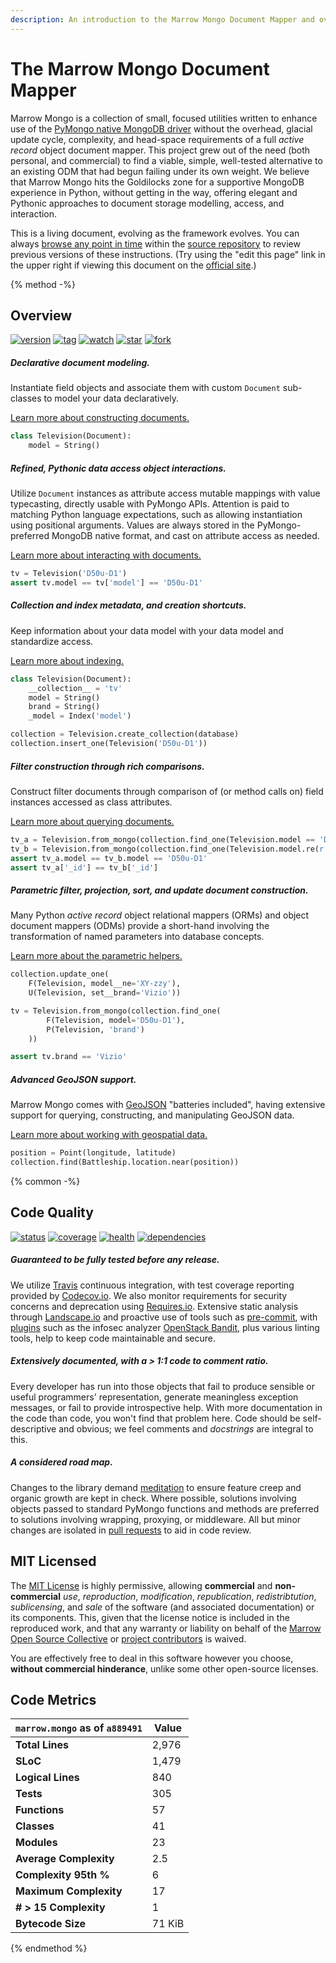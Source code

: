 ```yaml
---
description: An introduction to the Marrow Mongo Document Mapper and overview of features.
---
```

# The Marrow Mongo Document Mapper

Marrow Mongo is a collection of small, focused utilities written to enhance use of the [PyMongo native MongoDB driver](http://api.mongodb.com/python/current/) without the overhead, glacial update cycle, complexity, and head-space requirements of a full *active record* object document mapper. This project grew out of the need (both personal, and commercial) to find a viable, simple, well-tested alternative to an existing ODM that had begun failing under its own weight. We believe that Marrow Mongo hits the Goldilocks zone for a supportive MongoDB experience in Python, without getting in the way, offering elegant and Pythonic approaches to document storage modelling, access, and interaction.

This is a living document, evolving as the framework evolves.  You can always [browse any point in time](https://github.com/marrow/mongo/commits/book) within the [source repository](https://github.com/marrow/mongo/tree/book) to review previous versions of these instructions. (Try using the "edit this page" link in the upper right if viewing this document on the [official site](https://mongo.webcore.io/).)


{% method -%}
## Overview

[![version](https://img.shields.io/pypi/v/marrow.mongo.svg?style=flat "Latest version.")](https://pypi.python.org/pypi/marrow.mongo) 
[![tag](https://img.shields.io/github/tag/marrow/mongo.svg "Latest tag.")](https://github.com/marrow/mongo/releases/latest) 
[![watch](https://img.shields.io/github/watchers/marrow/mongo.svg?style=social&label=Watch "Subscribe to project activity on Github.")](https://github.com/marrow/mongo/subscription)
[![star](https://img.shields.io/github/stars/marrow/mongo.svg?style=social&label=Star "Star this project on Github.")](https://github.com/marrow/mongo/subscription)
[![fork](https://img.shields.io/github/forks/marrow/mongo.svg?style=social&label=Fork "Fork this project on Github.")](https://github.com/marrow/mongo/fork)

##### Declarative document modeling.

Instantiate field objects and associate them with custom `Document` sub-classes to model your data declaratively.

[Learn more about constructing documents.](guide/documents.md)

```python
class Television(Document):
	model = String()
```

##### Refined, Pythonic _data access object_ interactions.

Utilize `Document` instances as attribute access mutable mappings with value typecasting, directly usable with PyMongo APIs. Attention is paid to matching Python language expectations, such as allowing instantiation using positional arguments. Values are always stored in the PyMongo-preferred MongoDB native format, and cast on attribute access as needed.

[Learn more about interacting with documents.](guide/instances.md)

```python
tv = Television('D50u-D1')
assert tv.model == tv['model'] == 'D50u-D1'
```

##### Collection and index metadata, and creation shortcuts.

Keep information about your data model with your data model and standardize access.

[Learn more about indexing.](guide/indexes.md)

```python
class Television(Document):
	__collection__ = 'tv'
	model = String()
	brand = String()
	_model = Index('model')

collection = Television.create_collection(database)
collection.insert_one(Television('D50u-D1'))
```

##### Filter construction through rich comparisons.

Construct filter documents through comparison of (or method calls on) field instances accessed as class attributes.

[Learn more about querying documents.](guide/querying.md)

```python
tv_a = Television.from_mongo(collection.find_one(Television.model == 'D50u-D1'))
tv_b = Television.from_mongo(collection.find_one(Television.model.re(r'^D50\w')))
assert tv_a.model == tv_b.model == 'D50u-D1'
assert tv_a['_id'] == tv_b['_id']
```

##### Parametric filter, projection, sort, and update document construction.

Many Python _active record_ object relational mappers (ORMs) and object document mappers (ODMs) provide a short-hand involving the transformation of named parameters into database concepts.

[Learn more about the parametric helpers.](guide/parametric.md)

```python
collection.update_one(
	F(Television, model__ne='XY-zzy'),
	U(Television, set__brand='Vizio'))

tv = Television.from_mongo(collection.find_one(
		F(Television, model='D50u-D1'),
		P(Television, 'brand')
	))

assert tv.brand == 'Vizio'
```

##### Advanced GeoJSON support.

Marrow Mongo comes with [GeoJSON](http://geojson.org) "batteries included", having extensive support for querying, constructing, and manipulating GeoJSON data.

[Learn more about working with geospatial data.](guide/geospatial.md)

```python
position = Point(longitude, latitude)
collection.find(Battleship.location.near(position))
```

{% common -%}
## Code Quality

[![status](https://img.shields.io/travis/marrow/mongo/master.svg?style=flat "Release build status.")](https://travis-ci.org/marrow/mongo/branches) 
[![coverage](https://img.shields.io/codecov/c/github/marrow/mongo/master.svg?style=flat "Release test coverage.")](https://codecov.io/github/marrow/mongo?branch=master) 
[![health](https://landscape.io/github/marrow/mongo/master/landscape.svg?style=flat "Release code health.")](https://landscape.io/github/marrow/mongo/master) 
[![dependencies](https://img.shields.io/requires/github/marrow/mongo.svg "Status of release dependencies.")](https://requires.io/github/marrow/mongo/requirements/?branch=master)

##### Guaranteed to be fully tested before any release.

We utilize [Travis](https://travis-ci.org/marrow/mongo/) continuous integration, with test coverage reporting provided by [Codecov.io](https://codecov.io/gh/marrow/mongo/). We also monitor requirements for security concerns and deprecation using [Requires.io](https://requires.io/github/marrow/mongo/requirements/?branch=master). Extensive static analysis through [Landscape.io](https://landscape.io/marrow/mongo/) and proactive use of tools such as [pre-commit](http://pre-commit.com), with [plugins](https://github.com/marrow/mongo/blob/develop/.pre-commit-config.yaml) such as the infosec analyzer [OpenStack Bandit](https://wiki.openstack.org/wiki/Security/Projects/Bandit), plus various linting tools, help to keep code maintainable and secure.

##### Extensively documented, with a > 1:1 code to comment ratio.

Every developer has run into those objects that fail to produce sensible or useful programmers' representation, generate meaningless exception messages, or fail to provide introspective help. With more documentation in the code than code, you won't find that problem here. Code should be self-descriptive and obvious; we feel comments and _docstrings_ are integral to this.

##### A considered road map.

Changes to the library demand [meditation](https://github.com/marrow/mongo/projects) to ensure feature creep and organic growth are kept in check. Where possible, solutions involving objects passed to standard PyMongo functions and methods are preferred to solutions involving wrapping, proxying, or middleware. All but minor changes are isolated in [pull requests](https://github.com/marrow/mongo/pulls) to aid in code review.

## MIT Licensed

The [MIT License](license.md) is highly permissive, allowing **commercial** and **non-commercial** _use_, _reproduction_, _modification_, _republication_, _redistribtution_, _sublicensing_, and _sale_ of the software (and associated documentation) or its components. This, given that the license notice is included in the reproduced work, and that any warranty or liability on behalf of the [Marrow Open Source Collective](https://github.com/marrow/) or [project contributors](https://github.com/marrow/mongo/graphs/contributors) is waived.

You are effectively free to deal in this software however you choose, **without commercial hinderance**, unlike some other open-source licenses.

## Code Metrics

| `marrow.mongo` as of `a889491` | Value |
| --- | --- |
| **Total Lines** | 2,976 |
| **SLoC** | 1,479 |
| **Logical Lines** | 840 |
| **Tests** | 305 |
| **Functions** | 57 |
| **Classes** | 41 |
| **Modules** | 23 |
| **Average Complexity** | 2.5 |
| **Complexity 95th %** | 6 |
| **Maximum Complexity** | 17 |
| **# > 15 Complexity** | 1 |
| **Bytecode Size** | 71 KiB |

{% endmethod %}
